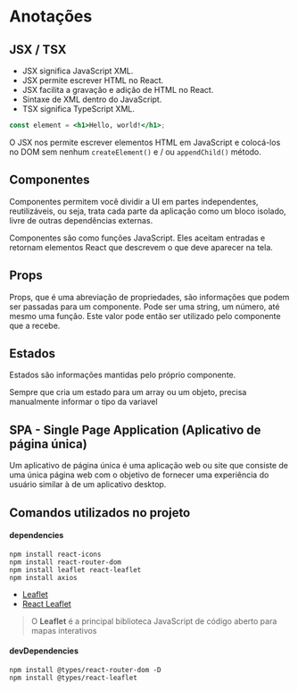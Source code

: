 # Anotações

## JSX / TSX

- JSX significa JavaScript XML.
- JSX permite escrever HTML no React.
- JSX facilita a gravação e adição de HTML no React.
- Sintaxe de XML dentro do JavaScript.
- TSX significa TypeScript XML.

```jsx
const element = <h1>Hello, world!</h1>;
```

O JSX nos permite escrever elementos HTML em JavaScript e colocá-los no DOM sem nenhum `createElement()`  e / ou `appendChild()` método.

## Componentes

Componentes permitem você dividir a UI em partes independentes, reutilizáveis, ou seja, trata cada parte da aplicação como um bloco isolado, livre de outras dependências externas. 

Componentes são como funções JavaScript. Eles aceitam entradas e retornam elementos React que descrevem o que deve aparecer na tela.

## Props

Props, que é uma abreviação de propriedades, são informações que podem ser passadas para um componente. Pode ser uma string, um número, até mesmo uma função. Este valor pode então ser utilizado pelo componente que a recebe.

## Estados

Estados são informações mantidas pelo próprio componente.

Sempre que cria um estado para um array ou um objeto, precisa manualmente informar o tipo da variavel

## SPA - Single Page Application (Aplicativo de página única)

Um aplicativo de página única é uma aplicação web ou site que consiste de uma única página web com o objetivo de fornecer uma experiência do usuário similar à de um aplicativo desktop.

## Comandos utilizados no projeto

#### dependencies

```
npm install react-icons
npm install react-router-dom
npm install leaflet react-leaflet
npm install axios
```
- [Leaflet](https://leafletjs.com/)
- [React Leaflet](https://react-leaflet.js.org/)
> O **Leaflet** é a principal biblioteca JavaScript de código aberto para mapas interativos

#### devDependencies

```
npm install @types/react-router-dom -D
npm install @types/react-leaflet
```